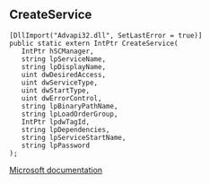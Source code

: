 ## CreateService

```
[DllImport("Advapi32.dll", SetLastError = true)]
public static extern IntPtr CreateService(
   IntPtr hSCManager,
   string lpServiceName,
   string lpDisplayName,
   uint dwDesiredAccess,
   uint dwServiceType,
   uint dwStartType,
   uint dwErrorControl,
   string lpBinaryPathName,
   string lpLoadOrderGroup,
   IntPtr lpdwTagId,
   string lpDependencies,
   string lpServiceStartName,
   string lpPassword
);
```

[Microsoft documentation](https://docs.microsoft.com/en-us/windows/win32/api/winsvc/nf-winsvc-createservicea)
